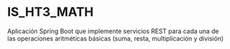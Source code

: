 # IS_HT3_MATH
Aplicación Spring Boot que implemente servicios REST para cada una de las operaciones aritméticas básicas (suma, resta, multiplicación y división)
